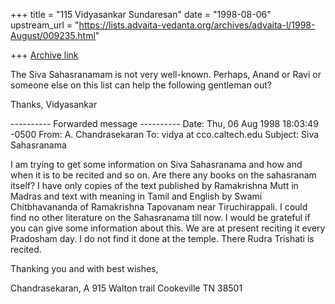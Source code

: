 +++
title = "115 Vidyasankar Sundaresan"
date = "1998-08-06"
upstream_url = "https://lists.advaita-vedanta.org/archives/advaita-l/1998-August/009235.html"

+++
[Archive link](https://lists.advaita-vedanta.org/archives/advaita-l/1998-August/009235.html)

The Siva Sahasranamam is not very well-known. Perhaps, Anand or Ravi or
someone else on this list can help the following gentleman out?

Thanks,
Vidyasankar

---------- Forwarded message ----------
Date: Thu, 06 Aug 1998 18:03:49 -0500
From: A. Chandrasekaran <arunsekar at tntech.edu>
To: vidya at cco.caltech.edu
Subject: Siva Sahasranama

I am trying to get some information on Siva Sahasranama and how and when
it is to be  recited and so on. Are there any books on the sahasranam
itself? I have only copies of the text published by Ramakrishna Mutt in
Madras and text with meaning in Tamil and English by Swami
Chitbhavananda of Ramakrishna Tapovanam near Tiruchirappali. I could
find no other literature on the Sahasranama till now. I would be
grateful if you can give some information about this. We are at present
reciting it every Pradosham day. I do not find it done at the temple.
There Rudra Trishati is recited.

Thanking you and with best wishes,

Chandrasekaran, A
915 Walton trail
Cookeville TN 38501


